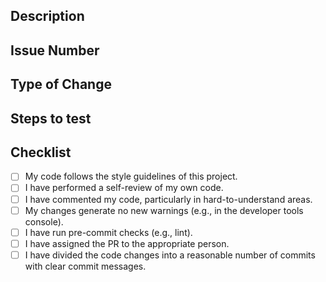 ## Description

<!-- Please include the following in the PR description
 * - Clearly explain the purpose of the PR.
 * - [Link to any related GitHub Issues](https://docs.github.com/en/issues/tracking-your-work-with-issues/linking-a-pull-request-to-an-issue).
 * - Describe the changes made in the code.
 * - Include any relevant screenshots or logs.
 * - Provide steps to test the changes.
 * - Mention any dependencies or prerequisites for the changes.
 * - Highlight any potential impact on existing functionality. -->

 <!-- ### Screenshots -->
 <!-- If there is a UI change it is recommended to add relevant screenshots. -->

## Issue Number

<!-- Add the issue number this PR resolves. Uncomment the below and add the issue number -->
<!-- Fixes #??? -->
<!-- Resolves #??? -->
<!-- Addresses #??? -->


## Type of Change

<!-- Please uncomment the relevant changes. -->

<!-- - Bug fix (non-breaking change which fixes an issue) -->
<!-- - New feature (non-breaking change which adds functionality) -->
<!-- - Breaking change (bug fix or feature that would cause existing functionality to not work as expected) -->
<!-- - This change requires a documentation update -->
<!-- - This change requires the creation or update of e2e or unit test cases. -->

## Steps to test

<!-- NOTE: Include this section if automated tests are not available for the committed code or if automated tests were not added.
Please describe the tests that you ran to verify your changes. If the steps to reproduce the issue are not specified in the related issue, please provide them. Please also list any relevant details for your test configuration. -->
<!-- Sample steps to test
1. Click on `Create New Project`.
2. Input the project name.
3. Select the processor `MAX32690`.
4. Select the `EvKit`.
5. Select the `Hello World` template.
6. Once the project is created try and build the project. -->

## Checklist

<!-- Mandatory -->
- [ ] My code follows the style guidelines of this project.
- [ ] I have performed a self-review of my own code.
- [ ] I have commented my code, particularly in hard-to-understand areas.
- [ ] My changes generate no new warnings (e.g., in the developer tools console).
- [ ] I have run pre-commit checks (e.g., lint).
- [ ] I have assigned the PR to the appropriate person.
- [ ] I have divided the code changes into a reasonable number of commits with clear commit messages.
<!-- Optional: Uncomment the ones that apply based on the PR -->
<!-- - [ ] I have made corresponding changes to the documentation. -->
<!-- - [ ] I have added tests that prove my fix is effective or that my feature works. -->
<!-- - [ ] New and existing unit tests pass locally with my changes. -->
